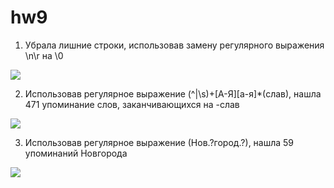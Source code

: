 # hw9
1. Убрала лишние строки, использовав замену регулярного выражения \n\r на \0 

![](https://d.radikal.ru/d18/1806/ee/7a5dfd83973c.png)

2. Использовав регулярное выражение (^|\s)+[А-Я][а-я]*(слав), нашла 471 упоминание слов, заканчивающихся на -слав

![](https://c.radikal.ru/c19/1806/1d/2e08cc96fa75.png)

3. Использовав регулярное выражение (Нов.?город.?), нашла 59 упоминаний Новгорода 

![](https://c.radikal.ru/c06/1806/b7/89dd90a56953.png)
